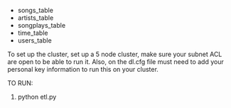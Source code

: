 - songs_table
 - artists_table
 - songplays_table
 - time_table
 - users_table

To set up the cluster, set up a 5 node cluster, make sure your subnet ACL are open to be able to run it. Also, on the dl.cfg file must need to add your personal key information to run this on your cluster.

 TO RUN:
 1. python etl.py